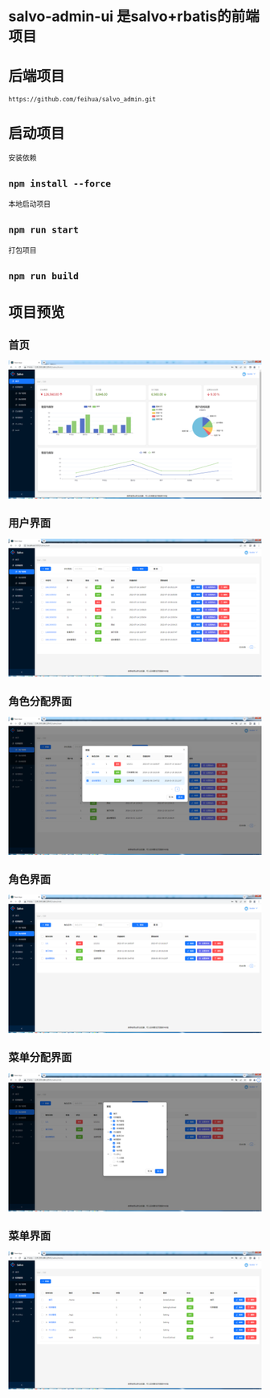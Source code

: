 # salvo-admin-ui 是salvo+rbatis的前端项目

# 后端项目
```http
https://github.com/feihua/salvo_admin.git
```

# 启动项目

安装依赖
## `npm install --force`

本地启动项目
## `npm run start`

打包项目
## `npm run build`

# 项目预览
## 首页
![home](docs/images/home.png)
## 用户界面

![user](docs/images/user.png)

## 角色分配界面

![user-role](docs/images/user-role.png)

## 角色界面

![role](docs/images/role.png)

## 菜单分配界面

![role-menu](docs/images/role-menu.png)

## 菜单界面

![menu](docs/images/menu.png)